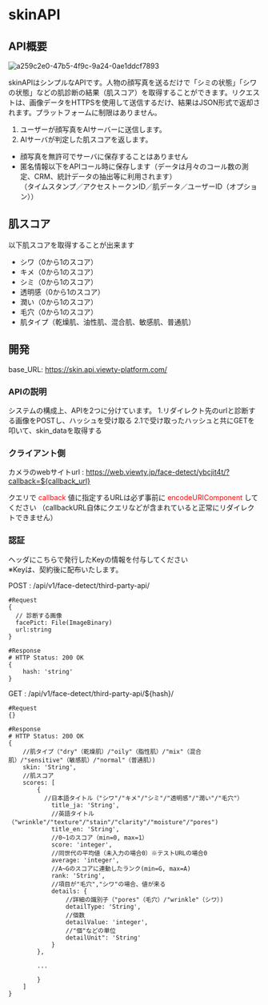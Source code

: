 # skinAPI

## API概要
![a259c2e0-47b5-4f9c-9a24-0ae1ddcf7893](https://user-images.githubusercontent.com/33708804/94100177-dcefa180-fe67-11ea-9cee-c7e1ff5b55a1.png)

skinAPIはシンプルなAPIです。人物の顔写真を送るだけで「シミの状態」「シワの状態」などの肌診断の結果（肌スコア）を取得することができます。リクエストは、画像データをHTTPSを使用して送信するだけ、結果はJSON形式で返却されます。プラットフォームに制限はありません。

1. ユーザーが顔写真をAIサーバーに送信します。
2. AIサーバが判定した肌スコアを返します。

- 顔写真を無許可でサーバに保存することはありません
- 匿名情報以下をAPIコール時に保存します（データは月々のコール数の測定、CRM、統計データの抽出等に利用されます）<br>
（タイムスタンプ／アクセストークンID／肌データ／ユーザーID（オプション））

## 肌スコア
以下肌スコアを取得することが出来ます
- シワ（0から1のスコア）
- キメ（0から1のスコア）
- シミ（0から1のスコア）
- 透明感（0から1のスコア）
- 潤い（0から1のスコア）
- 毛穴（0から1のスコア）
- 肌タイプ（乾燥肌、油性肌、混合肌、敏感肌、普通肌）

## 開発
base_URL: https://skin.api.viewty-platform.com/

### APIの説明
システムの構成上、APIを2つに分けています。
1.リダイレクト先のurlと診断する画像をPOSTし、ハッシュを受け取る
2.1で受け取ったハッシュと共にGETを叩いて、skin_dataを取得する

### クライアント側
カメラのwebサイトurl : https://web.viewty.jp/face-detect/ybcjit4t/?callback=${callback_url}

クエリで <font color="Red">callback</font> 値に指定するURLは必ず事前に <font color="Red">encodeURIComponent</font> してください
（callbackURL自体にクエリなどが含まれていると正常にリダイレクトできません）

### 認証
ヘッダにこちらで発行したKeyの情報を付与してください  
※Keyは、契約後に配布いたします。

POST : /api/v1/face-detect/third-party-api/
```
#Request
{
  // 診断する画像
  facePict: File(ImageBinary)
  url:string
}
```

```
#Response
# HTTP Status: 200 OK
{
    hash: 'string'
}
```

GET : /api/v1/face-detect/third-party-api/${hash}/

```
#Request
{}
```

```
#Response
# HTTP Status: 200 OK
{
    //肌タイプ（"dry"（乾燥肌）/"oily"（脂性肌）/"mix"（混合肌）/"sensitive"（敏感肌）/"normal"（普通肌）)
    skin: 'String',
    //肌スコア
    scores: [
        {
          //日本語タイトル（"シワ"/"キメ"/"シミ"/"透明感"/"潤い"/"毛穴"）
            title_ja: 'String',
            //英語タイトル（"wrinkle"/"texture"/"stain"/"clarity"/"moisture"/"pores")
            title_en: 'String',
            //0~1のスコア（min=0, max=1）
            score: 'integer',
            //同世代の平均値（未入力の場合0）※テストURLの場合0
            average: 'integer',
            //A~Gのスコアに連動したランク(min=G, max=A)
            rank: 'String',
            //項目が"毛穴","シワ"の場合、値が来る
            details: {
                //詳細の識別子（"pores"（毛穴）/"wrinkle"（シワ）)
                detailType: 'String',
                //個数
                detailValue: 'integer',
                //"個"などの単位
                detailUnit": 'String'
            }
        },
        
        ...
        
        }
    ]
}
```
